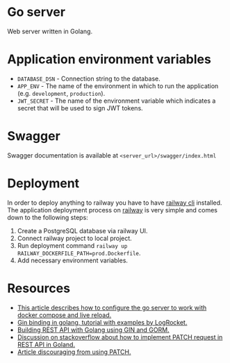# Go server

Web server written in Golang.

# Application environment variables

- `DATABASE_DSN` - Connection string to the database.
- `APP_ENV` - The name of the environment in which to run the application (e.g. `development`, `production`).
- `JWT_SECRET` - The name of the environment variable which indicates a secret that will be used to sign JWT tokens.

# Swagger

Swagger documentation is available at `<server_url>/swagger/index.html`

# Deployment

In order to deploy anything to railway you have to have [railway cli](https://docs.railway.app/develop/cli) installed. The application deployment process on [railway](https://railway.app/) is very simple and comes down to the following steps:

1. Create a PostgreSQL database via railway UI.
2. Connect railway project to local project.
3. Run deployment command `railway up RAILWAY_DOCKERFILE_PATH=prod.Dockerfile`.
4. Add necessary environment variables.

# Resources

- [This article describes how to configure the go server to work with docker compose and live reload.](https://firehydrant.com/blog/develop-a-go-app-with-docker-compose/)
- [Gin binding in golang, tutorial with examples by LogRocket.](https://blog.logrocket.com/gin-binding-in-go-a-tutorial-with-examples/)
- [Building REST API with Golang using GIN and GORM.](https://blog.logrocket.com/how-to-build-a-rest-api-with-golang-using-gin-and-gorm/)
- [Discussion on stackoverflow about how to implement PATCH request in REST API in Goland.](https://stackoverflow.com/questions/38206479/golang-rest-patch-and-building-an-update-query)
- [Article discouraging from using PATCH.](https://williamdurand.fr/2014/02/14/please-dont-patch-like-that/)
